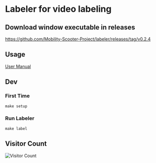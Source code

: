 # Labeler for video labeling
## Download window executable in releases
https://github.com/Mobility-Scooter-Project/labeler/releases/tag/v0.2.4
## Usage
[User Manual](./docs.md)
## Dev
### First Time
```
make setup
```
### Run Labeler
```
make label
```

## Visitor Count
![Visitor Count](https://profile-counter.glitch.me/huangruoqi/count.svg)
